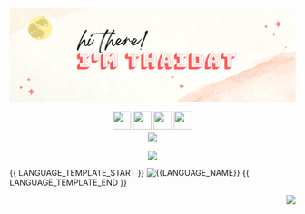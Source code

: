 ![Thai Dat banner](./imgs/banner.png)

<!--
<p align="center"><img src="https://readme-typing-svg.demolab.com?font=Rancho&size=30&pause=1000&color=B98DEC&center=true&vCenter=true&width=435&lines=Freedom+Seeker%2C;Learning+Enthusiast%2C;And+more%2C..." alt="Typing SVG" /></p>
-->
<div id="header" align="center">
  <a href="https://thai.datengineer.dev"><img height="32" width="32" src="https://cdn.simpleicons.org/curl/black/white"/></a>
  <a href="https://note.datengineer.dev"><img height="32" width="32" src="https://cdn.simpleicons.org/blogger/black/white"/></a>
  <a href="https://www.linkedin.com/in/thaidat/"><img height="32" width="32" src="https://cdn.simpleicons.org/linkedin/black/white"/></a>
  <a href="https://www.facebook.com/dshdcttddthhpnnvtvdkasb/"><img height="32" width="32" src="https://cdn.simpleicons.org/facebook/black/white"/></a>
</div>

<div align="center">
  <img align="center" src="https://github-profile-trophy.vercel.app/?username=ThaiDat&theme=tokyonight&column=8&no-frame=true"></img>
  
  <img align="center" src="https://github-readme-stats.vercel.app/api?username=ThaiDat&show_icons=true&theme=tokyonight&include_all_commits=true&custom_title=Activities"></img>
</div>

{{ LANGUAGE_TEMPLATE_START }}
![{{LANGUAGE_NAME}}](https://img.shields.io/static/v1?style=flat-square&label=%E2%A0%80&color=555&labelColor={{LANGUAGE_COLOR:uri}}&message={{LANGUAGE_NAME:uri}}%EF%B8%B1{{LANGUAGE_PERCENT:uri}}%25)
{{ LANGUAGE_TEMPLATE_END }}

<img align="right" src="https://profile-counter.glitch.me/ThaiDat/count.svg"></img>

<!-- Please don't remove this: Grab your social icons from https://github.com/carlsednaoui/gitsocial -->
